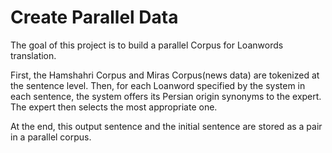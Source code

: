 # Create Parallel Data
The goal of this project is to build a parallel Corpus for Loanwords translation.

First, the Hamshahri Corpus and Miras Corpus(news data) are tokenized at the sentence level.
Then, for each Loanword specified by the system in each sentence, the system offers its Persian origin synonyms to the expert.
The expert then selects the most appropriate one. 

At the end, this output sentence and the initial sentence are stored as a pair in a parallel corpus.
